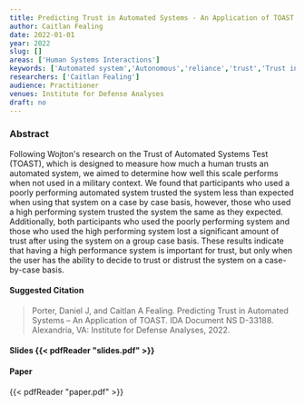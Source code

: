 ```yaml
---
title: Predicting Trust in Automated Systems - An Application of TOAST
author: Caitlan Fealing
date: 2022-01-01
year: 2022
slug: []
areas: ['Human Systems Interactions']
keywords: ['Automated system','Autonomous','reliance','trust','Trust in Automated Systems Test (TOAST)']
researchers: ['Caitlan Fealing']
audience: Practitioner
venues: Institute for Defense Analyses
draft: no
---
```




### Abstract
Following Wojton's research on the Trust of Automated Systems Test (TOAST), which is designed to measure how much a human trusts an automated system, we aimed to determine how well this scale performs when not used in a military context. We found that participants who used a poorly performing automated system trusted the system less than expected when using that system on a case by case basis, however, those who used a high performing system trusted the system the same as they expected. Additionally, both participants who used the poorly performing system and those who used the high performing system lost a significant amount of trust after using the system on a group case basis. These results indicate that having a high performance system is important for trust, but only when the user has the ability to decide to trust or distrust the system on a case-by-case basis.

#### Suggested Citation
> Porter, Daniel J, and Caitlan A Fealing. Predicting Trust in Automated Systems – An Application of TOAST. IDA Document NS D-33188. Alexandria, VA: Institute for Defense Analyses, 2022.

#### Slides {{< pdfReader "slides.pdf" >}}

#### Paper 
 {{< pdfReader "paper.pdf" >}}


